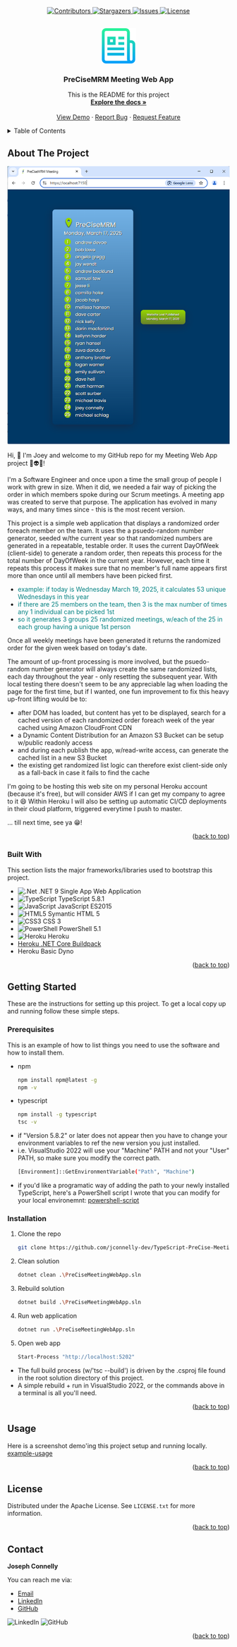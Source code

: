 <a name="readme-top"></a>


<!-- PROJECT SHIELDS -->
<p align="center">
  <a href="https://github.com/your-org/your-repo/graphs/contributors">
    <img src="https://img.shields.io/github/contributors/your-org/your-repo.svg?style=for-the-badge" alt="Contributors">
  </a>
  <a href="https://github.com/your-org/your-repo/stargazers">
    <img src="https://img.shields.io/github/stars/your-org/your-repo.svg?style=for-the-badge" alt="Stargazers">
  </a>
  <a href="https://github.com/your-org/your-repo/issues">
    <img src="https://img.shields.io/github/issues/your-org/your-repo.svg?style=for-the-badge" alt="Issues">
  </a>
  <a href="https://github.com/your-org/your-repo/blob/main/LICENSE.txt">
    <img src="https://img.shields.io/github/license/your-org/your-repo.svg?style=for-the-badge" alt="License">
  </a>
</p>


<!-- PROJECT LOGO -->
<br />
<div align="center">
  <a href="https://github.com/othneildrew/Best-README-Template">
    <img src="images/logo.png" alt="Logo" width="80" height="80">
  </a>

  <h3 align="center">PreCiseMRM Meeting Web App</h3>

  <p align="center">
    This is the README for this project
    <br />
    <a href="https://github.com/othneildrew/Best-README-Template"><strong>Explore the docs »</strong></a>
    <br />
    <br />
    <a href="https://github.com/othneildrew/Best-README-Template">View Demo</a>
    ·
    <a href="https://github.com/othneildrew/Best-README-Template/issues">Report Bug</a>
    ·
    <a href="https://github.com/othneildrew/Best-README-Template/issues">Request Feature</a>
  </p>
</div>

<!-- TABLE OF CONTENTS -->
<details>
  <summary>Table of Contents</summary>
  <ol>
    <li>
      <a href="#about-the-project">About The Project</a>
      <ul>
        <li><a href="#built-with">Built</a></li>
      </ul>
    </li>
    <li>
      <a href="#getting-started">Getting Started</a>
      <ul>
        <li><a href="#prerequisites">Prerequisites</a></li>
        <li><a href="#installation">Installation</a></li>
      </ul>
    </li>
    <li><a href="#usage">Usage</a></li>
    <li><a href="#license">License</a></li>
    <li><a href="#contact">Contact</a></li>
  </ol>
</details>


<!-- ABOUT THE PROJECT -->
## About The Project

<p align="center">
  <a href="images/web-app.png">
    <img src="images/web-app.png" alt="Web Application Screenshot" />
  </a>
</p>

Hi, 👋 I'm Joey and welcome to my GitHub repo for my Meeting Web App project 🚀👽😄!

I'm a Software Engineer and once upon a time the small group of people I work with grew in size. 
When it did, we needed a fair way of picking the order in which members spoke during our Scrum meetings. 
A meeting app was created to serve that purpose. 
The application has evolved in many ways, and many times since - this is the most recent version. 

This project is a simple web application that displays a randomized order foreach member on the team. 
It uses the a psuedo-random number generator, seeded w/the current year so that randomized numbers are generated in a repeatable, testable order.
It uses the current DayOfWeek (client-side) to generate a random order, then repeats this process for the total number of DayOfWeek in the current year. 
However, each time it repeats this process it makes sure that no member's full name appears first more than once until all members have been picked first. 
<ul>
  <li><span style="color:teal">example: if today is Wednesday March 19, 2025, it calculates 53 unique Wednesdays in this year</span></li>
  <li><span style="color:teal">if there are 25 members on the team, then 3 is the max number of times any 1 individual can be picked 1st</span></li>
  <li><span style="color:teal">so it generates 3 groups 25 randomized meetings, w/each of the 25 in each group having a unique 1st person</span></li>
</ul>
Once all weekly meetings have been generated it returns the randomized order for the given week based on today's date.

The amount of up-front processing is more involved, but the psuedo-random number generator will always create the same randomized lists, each day throughout the year - only resetting the subsequent year. 
With local testing there doesn't seem to be any appreciable lag when loading the page for the first time, but if I wanted, one fun improvement to fix this heavy up-front lifting would be to:
* after DOM has loaded, but content has yet to be displayed, search for a cached version of each randomized order foreach week of the year cached using Amazon CloudFront CDN
* a Dynamic Content Distribution for an Amazon S3 Bucket can be setup w/public readonly access
* and during each publish the app, w/read-write access, can generate the cached list in a new S3 Bucket
* the existing get randomized list logic can therefore exist client-side only as a fall-back in case it fails to find the cache

I'm going to be hosting this web site on my personal Heroku account (because it's free), but will consider AWS if I can get my company to agree to it 😄
Within Heroku I will also be setting up automatic CI/CD deployments in their cloud platform, triggered everytime I push to master. 

... till next time, see ya 😁!

<p align="right">(<a href="#readme-top">back to top</a>)</p>


### Built With

This section lists the major frameworks/libraries used to bootstrap this project.

* ![.Net] .NET 9 Single App Web Application 
* ![TypeScript] TypeScript 5.8.1 
* ![JavaScript] JavaScript ES2015 
* ![HTML5] Symantic HTML 5 
* ![CSS3] CSS 3 
* ![PowerShell] PowerShell 5.1 
* ![Heroku] Heroku 
* [Heroku .NET Core Buildpack](https://github.com/jincod/dotnetcore-buildpack) 
* Heroku Basic Dyno

<p align="right">(<a href="#readme-top">back to top</a>)</p>


<!-- GETTING STARTED -->
## Getting Started

These are the instructions for setting up this project. 
To get a local copy up and running follow these simple steps. 


### Prerequisites

This is an example of how to list things you need to use the software and how to install them.
* npm
  ```sh
  npm install npm@latest -g
  npm -v
  ```
* typescript
  ```sh
  npm install -g typescript
  tsc -v
  ```
* if "Version 5.8.2" or later does not appear then you have to change your environment variables to ref the new version you just installed.
* i.e. VisualStudio 2022 will use your "Machine" PATH and not your "User" PATH, so make sure you modify the correct path. 
  ```sh
  [Environment]::GetEnvironmentVariable("Path", "Machine")
  ```
* if you'd like a programatic way of adding the path to your newly installed TypeScript, here's a PowerShell script I wrote that you can modify for your local environemnt:
[powershell-script](scripts/dev-path-mover.ps1)


### Installation

1. Clone the repo
   ```sh
   git clone https://github.com/jconnelly-dev/TypeScript-PreCise-Meeting-WebApp.git
   ```
2. Clean solution
   ```sh
   dotnet clean .\PreCiseMeetingWebApp.sln
   ```
3. Rebuild solution
   ```sh
   dotnet build .\PreCiseMeetingWebApp.sln
   ```
4. Run web application
   ```sh
   dotnet run .\PreCiseMeetingWebApp.sln
   ```
5. Open web app
   ```sh
   Start-Process "http://localhost:5202"
   ```
   
* The full build process (w/'tsc --build') is driven by the .csproj file found in the root solution directory of this project. 
* A simple rebuild + run in VisualStudio 2022, or the commands above in a terminal is all you'll need. 

<p align="right">(<a href="#readme-top">back to top</a>)</p>


<!-- USAGE EXAMPLES -->
## Usage

Here is a screenshot demo'ing this project setup and running locally. 
[example-usage](images/example-usage.png)

<p align="right">(<a href="#readme-top">back to top</a>)</p>


<!-- LICENSE -->
## License

Distributed under the Apache License. See `LICENSE.txt` for more information.

<p align="right">(<a href="#readme-top">back to top</a>)</p>


<!-- CONTACT -->
## Contact

**Joseph Connelly** 

You can reach me via:
- [Email](mailto:joseph_a_connelly@yahoo.com)
- [LinkedIn](https://www.linkedin.com/in/joseph-connelly-6775012b5)
- [GitHub](https://github.com/jconnelly-dev)

![LinkedIn](https://img.shields.io/badge/linkedin-%230077B5.svg?style=for-the-badge&logo=linkedin&logoColor=white) ![GitHub](https://img.shields.io/badge/github-%23121011.svg?style=for-the-badge&logo=github&logoColor=white)
<br />

<p align="right">(<a href="#readme-top">back to top</a>)</p>


<!-- MARKDOWN LINKS & IMAGES -->
[contributors-shield]: https://img.shields.io/github/contributors/othneildrew/Best-README-Template.svg?style=for-the-badge
[contributors-url]: https://github.com/othneildrew/Best-README-Template/graphs/contributors
[stars-shield]: https://img.shields.io/github/stars/othneildrew/Best-README-Template.svg?style=for-the-badge
[stars-url]: https://github.com/othneildrew/Best-README-Template/stargazers
[issues-shield]: https://img.shields.io/github/issues/othneildrew/Best-README-Template.svg?style=for-the-badge
[issues-url]: https://github.com/othneildrew/Best-README-Template/issues
[license-shield]: https://img.shields.io/github/license/othneildrew/Best-README-Template.svg?style=for-the-badge
[license-url]: https://github.com/othneildrew/Best-README-Template/blob/master/LICENSE.txt
[product-screenshot]: images/screenshot.png
[.Net]: https://img.shields.io/badge/.NET-5C2D91?style=for-the-badge&logo=.net&logoColor=white
[C#]: https://img.shields.io/badge/c%23-%23239120.svg?style=for-the-badge&logo=csharp&logoColor=white
[TypeScript]: https://img.shields.io/badge/TypeScript-3178C6?style=for-the-badge&logo=typescript&logoColor=white
[JavaScript]: https://img.shields.io/badge/javascript-%23323330.svg?style=for-the-badge&logo=javascript&logoColor=%23F7DF1E
[HTML5]: https://img.shields.io/badge/html5-%23E34F26.svg?style=for-the-badge&logo=html5&logoColor=white
[CSS3]: https://img.shields.io/badge/css3-%231572B6.svg?style=for-the-badge&logo=css3&logoColor=white
[Heroku]: https://img.shields.io/badge/heroku-%23430098.svg?style=for-the-badge&logo=heroku&logoColor=white
[PowerShell]: https://img.shields.io/badge/PowerShell-5391FE?style=for-the-badge&logo=powershell&logoColor=white
[Visual Studio]: https://img.shields.io/badge/Visual%20Studio-5C2D91.svg?style=for-the-badge&logo=visual-studio&logoColor=white
[Markdown]: https://img.shields.io/badge/markdown-%23000000.svg?style=for-the-badge&logo=markdown&logoColor=white
